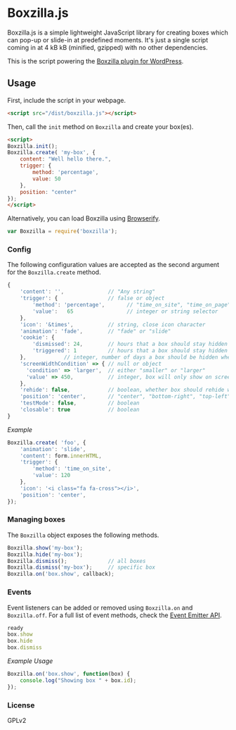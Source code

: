 # Boxzilla.js

Boxzilla.js is a simple lightweight JavaScript library for creating boxes which can pop-up or slide-in at predefined moments. It's just a single script coming in at 4 kB kB (minified, gzipped) with no other dependencies.

This is the script powering the [Boxzilla plugin for WordPress](https://boxzillaplugin.com/).


## Usage

First, include the script in your webpage.

```html
<script src="/dist/boxzilla.js"></script>
```

Then, call the `init` method on `Boxzilla` and create your box(es).

```html
<script>
Boxzilla.init();
Boxzilla.create( 'my-box', {
    content: "Well hello there.",
    trigger: {
        method: 'percentage',
        value: 50
    },
    position: "center"
});
</script>
```

Alternatively, you can load Boxzilla using [Browserify]((http://browserify.org/)).

```js
var Boxzilla = require('boxzilla');
```

### Config

The following configuration values are accepted as the second argument for the `Boxzilla.create` method.

```js
{
    'content': '',              // "Any string"
    'trigger': {                // false or object
        'method': 'percentage',       // "time_on_site", "time_on_page", "exit_intent", "element" or "percentage"
        'value':   65                 // integer or string selector
    },
    'icon': '&times',           // string, close icon character
    'animation': 'fade',        // "fade" or "slide"
    'cookie': {
        'dismissed': 24,        // hours that a box should stay hidden after being dismissed
        'triggered': 1          // hours that a box should stay hidden after being triggered
    },            // integer, number of days a box should be hidden when dismissed
    'screenWidthCondition' => { // null or object
      'condition' => 'larger',  // either "smaller" or "larger"
      'value' => 450,           // integer, box will only show on screens larger or smaller than this, depending on condition
    },
    'rehide': false,            // boolean, whether box should rehide when certain triggers are no longer met.
    'position': 'center',       // "center", "bottom-right", "top-left", etc.
    'testMode': false,          // boolean
    'closable': true            // boolean
}
```

_Example_

```js
Boxzilla.create( 'foo', {
    'animation': 'slide',
    'content': form.innerHTML,
    'trigger': {
        'method': 'time_on_site',
        'value': 120
    },
    'icon': '<i class="fa fa-cross"></i>',
    'position': 'center',
});
```



### Managing boxes

The `Boxzilla` object exposes the following methods.

```js
Boxzilla.show('my-box');
Boxzilla.hide('my-box');
Boxzilla.dismiss();             // all boxes
Boxzilla.dismiss('my-box');     // specific box
Boxzilla.on('box.show', callback);
```

### Events

Event listeners can be added or removed using `Boxzilla.on` and `Boxzilla.off`. For a full list of event methods, check the [Event Emitter API](https://github.com/Olical/EventEmitter/blob/master/docs/api.md).

```js
ready
box.show
box.hide
box.dismiss
```

_Example Usage_

```js
Boxzilla.on('box.show', function(box) {
    console.log("Showing box " + box.id);
});
```

### License

GPLv2
